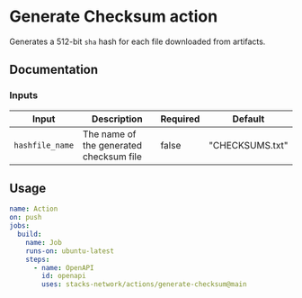 # Generate Checksum action

Generates a 512-bit `sha` hash for each file downloaded from artifacts.

## Documentation

### Inputs

| Input | Description | Required | Default |
| ------------------------------- | ----------------------------------------------------- | ------------------------- | ------------------------- |
| `hashfile_name` | The name of the generated checksum file | false | "CHECKSUMS.txt" |

## Usage

```yaml
name: Action
on: push
jobs:
  build:
    name: Job
    runs-on: ubuntu-latest
    steps:
      - name: OpenAPI
        id: openapi
        uses: stacks-network/actions/generate-checksum@main
```
